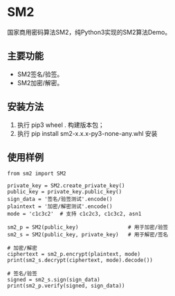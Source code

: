 # SM2

国家商用密码算法SM2，纯Python3实现的SM2算法Demo。

## 主要功能

* SM2签名/验签。
* SM2加密/解密。

## 安装方法
1. 执行 pip3 wheel . 构建版本包；
2. 执行 pip install sm2-x.x.x-py3-none-any.whl 安装

## 使用样例
```
from sm2 import SM2

private_key = SM2.create_private_key()
public_key = private_key.public_key()
sign_data = '签名/验签测试'.encode()
plaintext = '加密/解密测试'.encode()
mode = 'c1c3c2'  # 支持 c1c2c3, c1c3c2, asn1

sm2_p = SM2(public_key)                # 用于加密/验签
sm2_s = SM2(public_key, private_key)   # 用于解密/签名

# 加密/解密
ciphertext = sm2_p.encrypt(plaintext, mode)
print(sm2_s.decrypt(ciphertext, mode).decode())

# 签名/验签
signed = sm2_s.sign(sign_data)
print(sm2_p.verify(signed, sign_data))

```